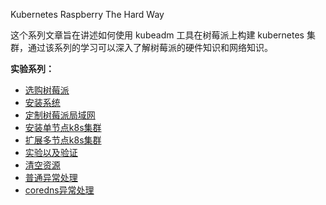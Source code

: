 Kubernetes Raspberry The Hard Way

这个系列文章旨在讲述如何使用 kubeadm 工具在树莓派上构建 kubernetes 集群，通过该系列的学习可以深入了解树莓派的硬件知识和网络知识。


**实验系列：**
- [选购树莓派](/docs/01-选购树莓派.md)
- [安装系统](/docs/02-安装系统.md)
- [定制树莓派局域网](/docs/03-定制树莓派局域网.md)
- [安装单节点k8s集群](/docs/04-安装单节点k8s集群.md)
- [扩展多节点k8s集群](/docs/05-扩展多节点k8s集群.md)
- [实验以及验证](/docs/06-实验以及验证.md)
- [清空资源](/docs/07-清空资源.md)
- [普通异常处理](/docs/08-普通异常处理.md)
- [coredns异常处理](/docs/09-coredns异常处理.md)